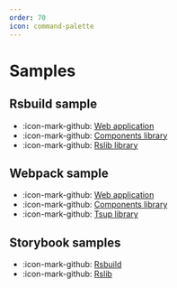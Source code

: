 ```yaml
---
order: 70
icon: command-palette
---
```


# Samples

## Rsbuild sample

- :icon-mark-github: [Web application](https://github.com/workleap/wl-web-configs/tree/main/samples/rsbuild/app)
- :icon-mark-github: [Components library](https://github.com/workleap/wl-web-configs/tree/main/samples/rsbuild/components)
- :icon-mark-github: [Rslib library](https://github.com/workleap/wl-web-configs/tree/main/samples/rsbuild/rslib-lib)

## Webpack sample

- :icon-mark-github: [Web application](https://github.com/workleap/wl-web-configs/tree/main/samples/webpack/app)
- :icon-mark-github: [Components library](https://github.com/workleap/wl-web-configs/tree/main/samples/webpack/components)
- :icon-mark-github: [Tsup library](https://github.com/workleap/wl-web-configs/tree/main/samples//webpack/tsup-lib)

## Storybook samples

- :icon-mark-github: [Rsbuild](https://github.com/workleap/wl-web-configs/tree/main/samples/storybook/rsbuild)
- :icon-mark-github: [Rslib](https://github.com/workleap/wl-web-configs/tree/main/samples/storybook/rslib)
